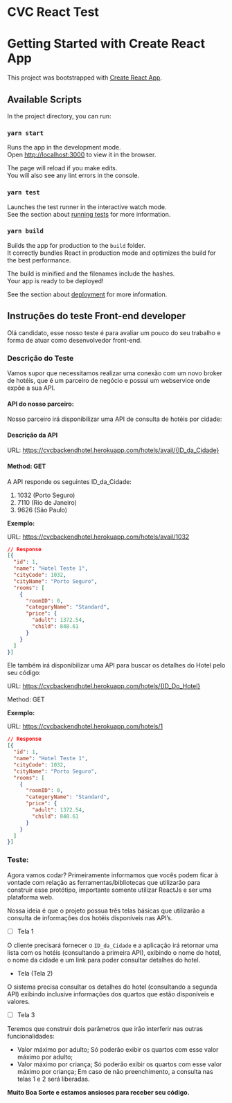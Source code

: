 # CVC React Test
# Getting Started with Create React App

This project was bootstrapped with [Create React App](https://github.com/facebook/create-react-app).

## Available Scripts

In the project directory, you can run:

### `yarn start`

Runs the app in the development mode.\
Open [http://localhost:3000](http://localhost:3000) to view it in the browser.

The page will reload if you make edits.\
You will also see any lint errors in the console.

### `yarn test`

Launches the test runner in the interactive watch mode.\
See the section about [running tests](https://facebook.github.io/create-react-app/docs/running-tests) for more information.

### `yarn build`

Builds the app for production to the `build` folder.\
It correctly bundles React in production mode and optimizes the build for the best performance.

The build is minified and the filenames include the hashes.\
Your app is ready to be deployed!

See the section about [deployment](https://facebook.github.io/create-react-app/docs/deployment) for more information.

## Instruções do teste Front-end developer

Olá candidato, esse nosso teste é para avaliar um pouco do seu trabalho e forma de atuar como desenvolvedor front-end.

### Descrição do Teste

Vamos supor que necessitamos realizar uma conexão com um novo broker de hotéis, que é um parceiro de negócio e possui um webservice onde expõe a sua API.

#### API do nosso parceiro:

Nosso parceiro irá disponibilizar uma API de consulta de hotéis por cidade:

#### Descrição da API

URL: https://cvcbackendhotel.herokuapp.com/hotels/avail/{ID_da_Cidade}

#### Method: GET

A API responde os seguintes ID_da_Cidade:

1.	1032 (Porto Seguro)
2.	7110 (Rio de Janeiro)
3.	9626 (São Paulo)

**Exemplo:**

URL: https://cvcbackendhotel.herokuapp.com/hotels/avail/1032

```json
// Response
[{
  "id": 1,
  "name": "Hotel Teste 1",
  "cityCode": 1032,
  "cityName": "Porto Seguro",
  "rooms": [
    {
      "roomID": 0,
      "categoryName": "Standard",
      "price": {
        "adult": 1372.54,
        "child": 848.61
      }
    }
  ]
}]
```

Ele também irá disponibilizar uma API para buscar os detalhes do Hotel pelo seu código:

URL: https://cvcbackendhotel.herokuapp.com/hotels/{ID_Do_Hotel}

Method: GET

**Exemplo:**

URL: https://cvcbackendhotel.herokuapp.com/hotels/1

```json
// Response
[{
  "id": 1,
  "name": "Hotel Teste 1",
  "cityCode": 1032,
  "cityName": "Porto Seguro",
  "rooms": [
    {
      "roomID": 0,
      "categoryName": "Standard",
      "price": {
        "adult": 1372.54,
        "child": 848.61
      }
    }
  ]
}]
```

### Teste:

Agora vamos codar? Primeiramente informamos que vocês podem ficar à vontade com relação as ferramentas/bibliotecas que utilizarão para construir esse protótipo, importante somente utilizar ReactJs e ser uma plataforma web.

Nossa ideia é que o projeto possua três telas básicas que utilizarão a consulta de informações dos hotéis disponíveis nas API’s.

- [ ] Tela 1

O cliente precisará fornecer o `ID_da_Cidade` e a aplicação irá retornar uma lista com os hotéis (consultando a primeira API), exibindo o nome do hotel, o nome da cidade e um link para poder consultar detalhes do hotel. 

- Tela (Tela 2)

O sistema precisa consultar os detalhes do hotel (consultando a segunda API) exibindo inclusive informações dos quartos que estão disponíveis e valores.

- [ ] Tela 3

Teremos que construir dois parâmetros que irão interferir nas outras funcionalidades:
- Valor máximo por adulto; Só poderão exibir os quartos com esse valor máximo por adulto;
- Valor máximo por criança; Só poderão exibir os quartos com esse valor máximo por criança;
Em caso de não preenchimento, a consulta nas telas 1 e 2 será liberadas.

**Muito Boa Sorte e estamos ansiosos para receber seu código.**